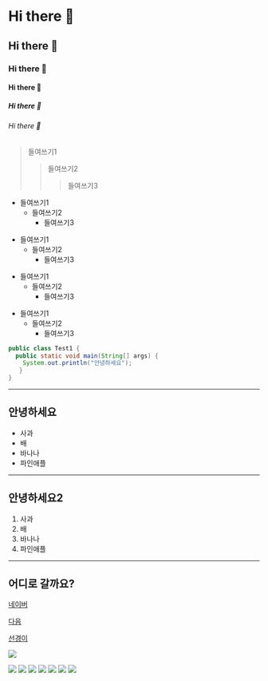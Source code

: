 <!-- 마크다운 태그 -->
# Hi there 👋
## Hi there 👋
### Hi there 👋
#### Hi there 👋
##### Hi there 👋
###### Hi there 👋

> 들여쓰기1
>   > 들여쓰기2
>   >   >들여쓰기3

* 들여쓰기1
  * 들여쓰기2
     * 들여쓰기3

+ 들여쓰기1
  + 들여쓰기2
     + 들여쓰기3

- 들여쓰기1
  - 들여쓰기2
     - 들여쓰기3
     
* 들여쓰기1
  - 들여쓰기2
     + 들여쓰기3

<!--
<pre>
<code>
-->
```java
public class Test1 {
  public static void main(String[] args) {
    System.out.println("안녕하세요");
   }
}
```
<!--
</code>
</pre>
-->

<!--
**sksmsdltjsrud/sksmsdltjsrud** is a ✨ _special_ ✨ repository because its `README.md` (this file) appears on your GitHub profile.

Here are some ideas to get you started:

- 🔭 I’m currently working on ...
- 🌱 I’m currently learning ...
- 👯 I’m looking to collaborate on ...
- 🤔 I’m looking for help with ...
- 💬 Ask me about ...
- 📫 How to reach me: ...
- 😄 Pronouns: ...
- ⚡ Fun fact: ...
-->

<hr/>
<h2>안녕하세요</h2>
<ul>
 <li>사과</li>
 <li>배</li>
 <li>바나나</li>
 <li>파인애플</li>
 </ul>
 
<hr/>
<h2>안녕하세요2</h2>
<ol>
 <li>사과</li>
 <li>배</li>
 <li>바나나</li>
 <li>파인애플</li>
 </ol>
 
 <hr/>
 
 <h2>어디로 갈까요?</h2>
 <p><a href="http://www.naver.com">네이버</a></p>
 <p><a href="http://www.daum.net">다음</a></p>
 <p><a href="http://blog.naver.com/tjsrud3456">선경이</a></p>
 
 <p>
  <a href="http://blog.naver.com/tjsrud3456">
   <img src="http://49.142.157.251:9090/javagreenS_lsk/trip/202274114348162_IEEH8343.JPG/" />
  </a>
 </p>
 
 <!-- <img src="https://img.shields.io/badge/이선경-000000?style=Pug&logo=Pug&logoColor=A86454"> -->
 
 <img src="https://img.shields.io/badge/이선경-000000?style=badge&logo=Pug&logoColor=A86454">
 <img src="https://img.shields.io/badge/이선경-000000?style=for-the-badge&logo=Pug&logoColor=A5CD39">
 <img src="https://img.shields.io/badge/이선경-000000?style=plastic&logo=Pug&logoColor=A5CD39">
 <img src="https://img.shields.io/badge/이선경-000000?style=flat&logo=Pug&logoColor=A5CD39">
 <img src="https://img.shields.io/badge/이선경-000000?style=flat-square&logo=Pug&logoColor=A5CD39">
 <img src="https://img.shields.io/badge/이선경-000000?style=flat-social&logo=Pug&logoColor=A5CD39">
 <img src="https://img.shields.io/badge/이선경-000000?style=button&logo=Pug&logoColor=A5CD39">
